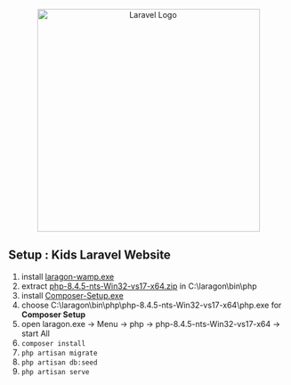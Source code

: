<p align="center"><a href="https://laravel.com" target="_blank"><img src="https://raw.githubusercontent.com/laravel/art/master/logo-lockup/5%20SVG/2%20CMYK/1%20Full%20Color/laravel-logolockup-cmyk-red.svg" width="400" alt="Laravel Logo"></a></p>

## Setup : Kids Laravel Website

1. install [laragon-wamp.exe](https://github.com/leokhoa/laragon/releases/download/6.0.0/laragon-wamp.exe)
2. extract [php-8.4.5-nts-Win32-vs17-x64.zip](tools/php-8.4.5-nts-Win32-vs17-x64.zip) in C:\laragon\bin\php
3. install [Composer-Setup.exe](tools/Composer-Setup.exe)
4. choose C:\laragon\bin\php\php-8.4.5-nts-Win32-vs17-x64\php.exe for **Composer Setup**
5. open laragon.exe -> Menu -> php -> php-8.4.5-nts-Win32-vs17-x64 -> start All
6. `composer install`
7. `php artisan migrate`
8. `php artisan db:seed`
9. `php artisan serve`
